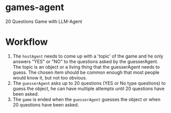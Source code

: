 # games-agent
20 Questions Game with LLM-Agent


# Workflow
1. The `hostAgent` needs to come up with a 'topic' of the game and he only answers "YES" or "NO" to the questions asked by the guesserAgent. The topic is an object or a living thing that the guesserAgent needs to guess. The chosen item should be common enough that most people would know it, but not too obvious.
2. The `guesserAgent` asks up to 20 questions (YES or No type questions) to guess the object, he can have multiple attempts until 20 questions have been asked.
3. The `game` is ended when the `guesserAgent` guesses the object or when 20 questions have been asked.